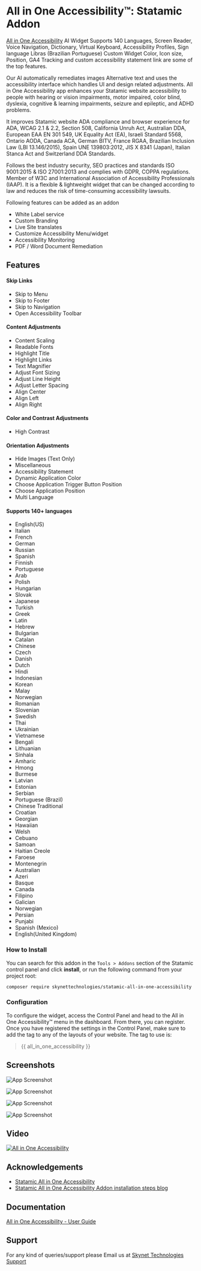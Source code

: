 # All in One Accessibility™: Statamic Addon

[All in One Accessibility](https://www.skynettechnologies.com/all-in-one-accessibility) AI Widget Supports 140 Languages, Screen Reader, Voice Navigation, Dictionary, Virtual Keyboard, Accessibility Profiles, Sign language Libras (Brazilian Portuguese) Custom Widget Color, Icon size, Position, GA4 Tracking and custom accessibility statement link are some of the top features. 


Our AI automatically remediates images Alternative text and uses the accessibility interface which handles UI and design related adjustments. All in One Accessibility app enhances your Statamic website accessibility to people with hearing or vision impairments, motor impaired, color blind, dyslexia, cognitive & learning impairments, seizure and epileptic, and ADHD problems. 


It improves Statamic website ADA compliance and browser experience for ADA, WCAG 2.1 & 2.2, Section 508, California Unruh Act, Australian DDA, European EAA EN 301 549, UK Equality Act (EA), Israeli Standard 5568, Ontario AODA, Canada ACA, German BITV, France RGAA, Brazilian Inclusion Law (LBI 13.146/2015), Spain UNE 139803:2012, JIS X 8341 (Japan), Italian Stanca Act and Switzerland DDA Standards. 


Follows the best industry security, SEO practices and standards ISO 9001:2015 & ISO 27001:2013 and complies with GDPR, COPPA regulations. Member of W3C and International Association of Accessibility Professionals (IAAP). It is a flexible & lightweight widget that can be changed according to law and reduces the risk of time-consuming accessibility lawsuits. 


Following features can be added as an addon  
-    White Label service  
-    Custom Branding  
-    Live Site translates  
-    Customize Accessibility Menu/widget  
-    Accessibility Monitoring  
-    PDF / Word Document Remediation 


## Features
#### Skip Links
- Skip to Menu
- Skip to Footer
- Skip to Navigation
- Open Accessibility Toolbar

#### Content Adjustments
- Content Scaling
- Readable Fonts
- Highlight Title
- Highlight Links
- Text Magnifier
- Adjust Font Sizing
- Adjust Line Height
- Adjust Letter Spacing
- Align Center
- Align Left
- Align Right

#### Color and Contrast Adjustments
- High Contrast

#### Orientation Adjustments
- Hide Images (Text Only)
- Miscellaneous
- Accessibility Statement
- Dynamic Application Color
- Choose Application Trigger Button Position
- Choose Application Position
- Multi Language

#### Supports 140+ languages
- English(US)
- Italian
- French
- German
- Russian
- Spanish
- Finnish
- Portuguese
- Arab
- Polish
- Hungarian
- Slovak
- Japanese
- Turkish
- Greek
- Latin
- Hebrew
- Bulgarian
- Catalan
- Chinese
- Czech
- Danish
- Dutch
- Hindi
- Indonesian
- Korean
- Malay
- Norwegian
- Romanian
- Slovenian
- Swedish
- Thai
- Ukrainian
- Vietnamese
- Bengali
- Lithuanian
- Sinhala
- Amharic
- Hmong
- Burmese
- Latvian
- Estonian
- Serbian
- Portuguese (Brazil)
- Chinese Traditional
- Croatian
- Georgian
- Hawaiian
- Welsh
- Cebuano
- Samoan
- Haitian Creole
- Faroese
- Montenegrin
- Australian
- Azeri
- Basque
- Canada
- Filipino
- Galician
- Norwegian
- Persian
- Punjabi
- Spanish (Mexico)
- English(United Kingdom)


### How to Install

You can search for this addon in the `Tools > Addons` section of the Statamic control panel and click **install**, or run the following command from your project root:

``` bash
composer require skynettechnologies/statamic-all-in-one-accessibility
```

### Configuration

To configure the widget, access the Control Panel and head to the All in One Accessibility™ menu in the dashboard. From there, you can register.
Once you have registered the settings in the Control Panel, make sure to add the tag to any of the layouts of your website. The tag to use is:

>   {{ all_in_one_accessibility }}

## Screenshots

![App Screenshot](https://www.skynettechnologies.com/sites/default/files/screenshot3.png)

![App Screenshot](https://www.skynettechnologies.com/sites/default/files/screenshot1.png)

![App Screenshot](https://www.skynettechnologies.com/sites/default/files/screenshot2.png)

![App Screenshot](https://www.skynettechnologies.com/sites/default/files/screenshot4.png)

## Video

[![All in One Accessibility](https://img.youtube.com/vi/czwC0PKIqkc/0.jpg)](https://www.youtube.com/watch?v=czwC0PKIqkc)

## Acknowledgements

- [Statamic All in One Accessibility](https://www.skynettechnologies.com/statamic-website-accessibility)
- [Statamic All in One Accessibility Addon installation steps blog](https://www.skynettechnologies.com/blog/statamic-web-accessibility-widget-installation)

## Documentation

[All in One Accessibility - User Guide](https://www.skynettechnologies.com/sites/default/files/accessibility-widget-features-list.pdf)

## Support
For any kind of queries/support please Email us at [Skynet Technologies Support](mailto:hello@skynettechnologies.com)